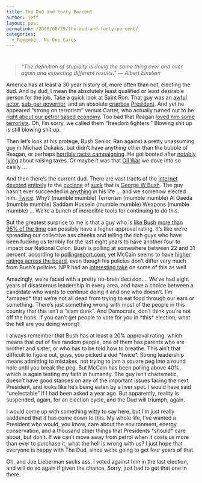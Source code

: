 ```yaml
---
title: The Dud and Forty Percent
author: jeff
layout: post
permalink: /2008/08/29/the-dud-and-forty-percent/
categories:
  - Remember, No One Cares
---
```

# 

> *“The definition of stupidity is doing the same thing over and over again and expecting different results.” — Albert Einstein*

America has at least a 30 year history of, more often than not, electing the dud. And by dud, I mean the absolutely least qualified or least desirable person for the job. Take a quick look at Saint Ron. That guy was an [awful actor][1], [sub-par governor][2], and an absolute [crapbox][3] [President][4]. And yet he appeared “strong on terrorism” versus Carter, who actually turned out to be [right about our petrol based economy][5]. Too bad that Reagan [loved him some terrorists][6]. Oh, I’m sorry, we called them “freedom fighters.” Blowing shit up is still blowing shit up.

 [1]: http://www.imdb.com/title/tt0043325/
 [2]: http://www.observer.com/2008/if-mccains-apostate-so-was-reagan
 [3]: http://www.neilrogers.com/news/articles/2004061209.html
 [4]: http://www.pbs.org/newshour/bb/economy/jan-june04/reagan_6-10-04.html
 [5]: http://www.commondreams.org/views05/0503-22.htm
 [6]: http://www.gwu.edu/~nsarchiv/nsa/publications/irancontra/irancon.html

Then let’s look at his protege, Bush Senior. Ran against a pretty unassuming guy in Michael Dukakis, but didn’t have anything other than the bubble of Reagan, or perhaps [horribly racist campaigning][7]. He got booted after [notably lying][8] about raising taxes. Or maybe it was that [Oil War][9] we dove into so easily …

 [7]: http://www.youtube.com/watch?v=EC9j6Wfdq3o
 [8]: http://en.wikipedia.org/wiki/Read_my_lips:_no_new_taxes
 [9]: http://www.spike.com/video/hidden-wars-of/2677786

And then there’s the current dud. There are vast tracts of the [internet][10] [devoted][11] [entirely][12] to the [cyclone][13] of [suck][14] that is [George W Bush][15]. The guy hasn’t ever succeeded in [anything][16] in his life … and we somehow elected him. [Twice][17]. Why? (mumble mumble) Terrorism (mumble mumble) Al Qaeda (mumble mumble) Saddam Hussein (mumble mumble) Weapons (mumble mumble) … We’re a bunch of incredible tools for continuing to do this.

 [10]: http://www.snopes.com/politics/bush/google.asp
 [11]: http://www.truthdig.com/report/item/20080318_bushs_legacy_of_failure/
 [12]: http://www.ourfuture.org/blog-entry/bushs-global-failure-tour
 [13]: http://opinionator.blogs.nytimes.com/2006/09/08/george-bush-awful-president-or-the-awful-est-president/
 [14]: http://www.nytimes.com/2006/08/28/us/nationalspecial/28bush.html
 [15]: http://supremeirony.blogspot.com/2006/01/george-bush-complete-failure.html
 [16]: http://alaric3rh.home.sprynet.com/science/bceo.html
 [17]: http://www.slate.com/id/2109275/

But the greatest surprise to me is that a guy who is [like Bush][18] [more than 95% of the time][19] can possibly have a higher approval rating. It’s like we’re spreading our collective ass cheeks and telling the rich guys who have been fucking us terribly for the last eight years to have another four to impact our National Colon. Bush is polling at somewhere between 22 and 31 percent, according to [pollingreport.com][20], yet McCain seems to have [higher ratings across the board][21], even though his policies don’t differ very much from Bush’s policies. NPR had an [interesting take][22] on some of this as well.

 [18]: http://www.salon.com/opinion/feature/2008/03/12/mccain/
 [19]: http://www.huffingtonpost.com/2008/05/27/mccain-voted-with-bush-10_n_103718.html
 [20]: http://www.pollingreport.com/BushJob.htm
 [21]: http://www.pollingreport.com/wh08.htm
 [22]: http://www.npr.org/templates/story/story.php?storyId=18299693

Amazingly, we’re faced with a pretty no-brain decision…. We’ve had eight years of disasterous leadership in every area, and have a choice between a candidate who wants to continue doing it and one who doesn’t. I’m \*amazed\* that we’re not all dead from trying to eat food through our ears or something. There’s just something wrong with most of the people in this country that this isn’t a “slam dunk”. And Democrats, don’t think you’re not off the hook. If you can’t get people to vote for you in \*this\* election, what the hell are you doing wrong?

I always remember that Bush has at least a 20% approval rating, which means that out of five random people, one of them has parents who are brother and sister, or who has to be told how to breathe. This ain’t that difficult to figure out, guys, you picked a dud \*twice\*. Strong leadership means admitting to mistakes, not trying to jam a square peg into a round hole until you break the peg. But McCain has been polling above 40%, which is again testing my faith in humanity. The guy isn’t charismatic, doesn’t have good stances on any of the important issues facing the next President, and looks like he’s being eaten by a liver spot. I would have said “unelectable” if I had been asked a year ago. But apparently, reality is suspended, again, for an election cycle, and the Dud will triumph, again.

I would come up with something witty to say here, but I’m just really saddened that it has come down to this. My whole life, I’ve wanted a President who would, you know, care about the environment, energy conservation, and a thousand other things that Presidents \*should\* care about, but don’t. If we can’t move away from petrol when it costs us more than ever to purchase it, what the hell is wrong with us? I just hope that everyone is happy with The Dud, since we’re going to get four years of that.

Oh, and Joe Lieberman sucks ass. I voted against him in the last election, and will do so again if given the chance. Sorry, just had to get that one in there.